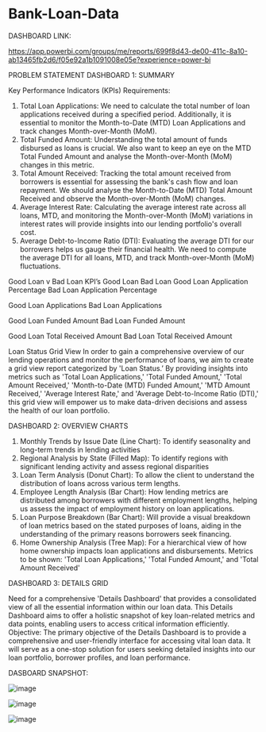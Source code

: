 # Bank-Loan-Data

DASHBOARD LINK:

https://app.powerbi.com/groups/me/reports/699f8d43-de00-411c-8a10-ab13465fb2d6/f05e92a1b1091008e05e?experience=power-bi


PROBLEM STATEMENT
DASHBOARD 1: SUMMARY

Key Performance Indicators (KPIs) Requirements:
1.	Total Loan Applications: We need to calculate the total number of loan applications received during a specified period. Additionally, it is essential to monitor the Month-to-Date (MTD) Loan Applications and track changes Month-over-Month (MoM).
2.	Total Funded Amount: Understanding the total amount of funds disbursed as loans is crucial. We also want to keep an eye on the MTD Total Funded Amount and analyse the Month-over-Month (MoM) changes in this metric.
3.	Total Amount Received: Tracking the total amount received from borrowers is essential for assessing the bank's cash flow and loan repayment. We should analyse the Month-to-Date (MTD) Total Amount Received and observe the Month-over-Month (MoM) changes.
4.	Average Interest Rate: Calculating the average interest rate across all loans, MTD, and monitoring the Month-over-Month (MoM) variations in interest rates will provide insights into our lending portfolio's overall cost.
5.	Average Debt-to-Income Ratio (DTI): Evaluating the average DTI for our borrowers helps us gauge their financial health. We need to compute the average DTI for all loans, MTD, and track Month-over-Month (MoM) fluctuations.

Good Loan v Bad Loan KPI’s
Good Loan	Bad Loan
Good Loan Application Percentage
	Bad Loan Application Percentage

Good Loan Applications
	Bad Loan Applications

Good Loan Funded Amount
	Bad Loan Funded Amount

Good Loan Total Received Amount
	Bad Loan Total Received Amount


Loan Status Grid View
In order to gain a comprehensive overview of our lending operations and monitor the performance of loans, we aim to create a grid view report categorized by 'Loan Status.’ By providing insights into metrics such as 'Total Loan Applications,' 'Total Funded Amount,' 'Total Amount Received,' 'Month-to-Date (MTD) Funded Amount,' 'MTD Amount Received,' 'Average Interest Rate,' and 'Average Debt-to-Income Ratio (DTI),' this grid view will empower us to make data-driven decisions and assess the health of our loan portfolio.



DASHBOARD 2: OVERVIEW
CHARTS

1.	Monthly Trends by Issue Date (Line Chart):  To identify seasonality and long-term trends in lending activities
2.	Regional Analysis by State (Filled Map): To identify regions with significant lending activity and assess regional disparities
3.	Loan Term Analysis (Donut Chart): To allow the client to understand the distribution of loans across various term lengths.
4.	Employee Length Analysis (Bar Chart): How lending metrics are distributed among borrowers with different employment lengths, helping us assess the impact of employment history on loan applications.
5.	Loan Purpose Breakdown (Bar Chart): Will provide a visual breakdown of loan metrics based on the stated purposes of loans, aiding in the understanding of the primary reasons borrowers seek financing.
6.	Home Ownership Analysis (Tree Map): For a hierarchical view of how home ownership impacts loan applications and disbursements.
Metrics to be shown: 'Total Loan Applications,' 'Total Funded Amount,' and 'Total Amount Received'

DASHBOARD 3: DETAILS
GRID

Need for a comprehensive 'Details Dashboard' that provides a consolidated view of all the essential information within our loan data. This Details Dashboard aims to offer a holistic snapshot of key loan-related metrics and data points, enabling users to access critical information efficiently.
Objective:
The primary objective of the Details Dashboard is to provide a comprehensive and user-friendly interface for accessing vital loan data. It will serve as a one-stop solution for users seeking detailed insights into our loan portfolio, borrower profiles, and loan performance.

DASBOARD SNAPSHOT:

![image](https://github.com/user-attachments/assets/f7ec859a-563f-4437-8ca8-b8085d8baa28)

![image](https://github.com/user-attachments/assets/b12cc9c9-ec85-46fa-878e-da9c21cecc3e)

![image](https://github.com/user-attachments/assets/18dbe694-db74-46b8-875f-ec94bd7eb303)



